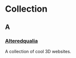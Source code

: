 # Collection

## A

### [Alteredqualia](https://alteredqualia.com)

A collection of cool 3D websites.
